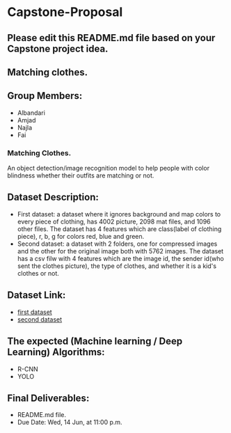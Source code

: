 # Capstone-Proposal


## Please edit this README.md file based on your Capstone project idea.

## Matching clothes.

## Group Members:
- Albandari
- Amjad
- Najla
- Fai


###  Matching Clothes.
An object detection/image recognition model to help people with color blindness whether their outfits are matching or not.

## Dataset Description:
 - First dataset: a dataset where it ignores background and map colors to every piece of clothing, has 4002 picture, 2098 mat files, and 1096 other files. The dataset has 4 features which are class(label of clothing piece), r, b, g for colors red, blue and green.
 - Second dataset: a dataset with 2 folders, one for compressed images and the other for the original image both with 5762 images. The dataset has a csv filw with 4 features which are the image id, the sender id(who sent the clothes picture), the type of clothes, and whether it is a kid's clothes or not.

## Dataset Link:
- [first dataset](https://www.kaggle.com/datasets/balraj98/clothing-coparsing-dataset)
- [second dataset](https://www.kaggle.com/datasets/agrigorev/clothing-dataset-full?select=images_compressed)

## The expected (Machine learning / Deep Learning) Algorithms:
- R-CNN
- YOLO

## Final Deliverables:
- README.md file.
- Due Date: Wed, 14 Jun, at 11:00 p.m.
